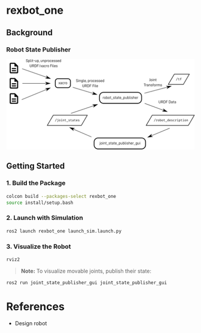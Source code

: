 # rexbot_one
## Background
### Robot State Publisher
![Robot State Publisher](docs/images/robot_state_publisher.png)

## Getting Started

### 1. Build the Package
```bash
colcon build --packages-select rexbot_one
source install/setup.bash
```

### 2. Launch with Simulation
```bash
ros2 launch rexbot_one launch_sim.launch.py
```

### 3. Visualize the Robot
```bash
rviz2
```

> **Note:** To visualize movable joints, publish their state:
```bash
ros2 run joint_state_publisher_gui joint_state_publisher_gui
```

# References
- Design robot
